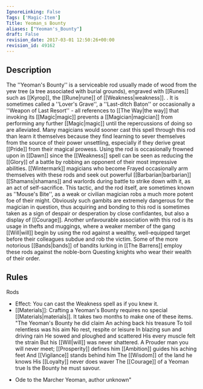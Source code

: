 ```yaml
---
IgnoreLinking: False
Tags: ['Magic-Item']
Title: Yeoman_s Bounty
aliases: ["Yeoman's_Bounty"]
draft: False
revision_date: 2017-03-01 12:50:26+00:00
revision_id: 49162
---
```


## Description
The ''Yeoman's Bounty'' is a serviceable rod usually made of wood from the yew tree (a tree associated with burial grounds), engraved with [[Runes]] such as [[Kyrop]], the [[Rune|rune]] of [[Weakness|weakness]]. . It is sometimes called a ''Lover's Grave'', a ''Last-ditch Baton'' or occasionally a ''Weapon of Last Resort'' - all references to [[The Way|the way]] that invoking its [[Magic|magic]] prevents a [[Magician|magician]] from performing any further [[Magic|magic]] until the repercussions of doing so are alleviated. Many magicians would sooner cast this spell through this rod than learn it themselves because they find learning to sever themselves from the source of their power unsettling, especially if they derive great [[Pride]] from their magical prowess. Using the rod is occasionally frowned upon in [[Dawn]] since the [[Weakness]] spell can be seen as reducing the [[Glory]] of a battle by robbing an opponent of their most impressive abilities.
[[Wintermark]] magicians who become Frayed occasionally arm themselves with these rods and seek out powerful [[Barbarian|barbarian]] [[Shamans|shamans]] and warlords during battle to strike down with it, as an act of self-sacrifice. This tactic, and the rod itself, are sometimes known as ''Mouse's Bite'', as a weak or civilian magician robs a much more potent foe of their might. Obviously such gambits are extremely dangerous for the magician in question, thus acquiring and bonding to this rod is sometimes taken as a sign of despair or desperation by close confidantes, but also a display of [[Courage]]. 
Another unfavourable association with this rod is its usage in thefts and muggings, where a weaker member of the gang [[Will|will]] begin by using the rod against a wealthy, well-equipped target before their colleagues subdue and rob the victim. Some of the more notorious [[Bands|bands]] of bandits lurking in [[The Barrens]] employ these rods against the noble-born Questing knights who wear their wealth of their order.
## Rules
Rods
* Effect: You can cast the Weakness spell as if you knew it.
* [[Materials]]: Crafting a Yeoman's Bounty requires no special [[Materials|materials]]. It takes two months to make one of these items.
"The Yeoman's Bounty he did claim
An aching back his treasure
To toil relentless was his aim
No rest, respite or leisure
In blazing sun and driving rain
He sowed and ploughed and scattered
His every muscle felt the strain
But his [[Will|will]] was never shattered.
A Prouder man you will never meet;
[[Prosperity]] defines him
[[Ambition]] guides his aching feet
And [[Vigilance]] stands behind him
The [[Wisdom]] of the land he knows
His [[Loyalty]] never does waver
The [[Courage]] of a Yeoman true
Is the Bounty he must savour.
- Ode to the Marcher Yeoman, author unknown"